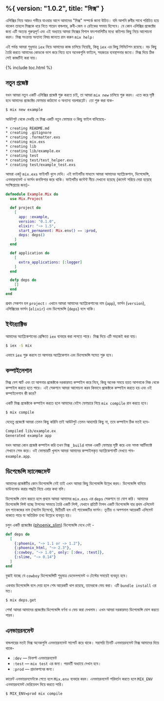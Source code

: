 %{
  version: "1.0.2",
  title: "মিক্স"
}
---
এলিক্সির নিয়ে আরও গভীরে যাওয়ার আগে আমাদের "মিক্স" সম্পর্কে জানা উচিত। যদি আপনি রুবীর সাথে পরিচিত হয়ে থাকেন তাহলে মিক্সকে ধরে নিতে পারেন বান্ডলার, রুবী-জেম ও রেইকের সমন্বয় হিসেবে। যে কোন এলিক্সির প্রজেক্টের জন্য এটি অত্যন্ত গুরুত্বপূর্ণ এবং এই অধ্যায়ে আমরা মিক্সের বিশাল ফাংশনালিটির মধ্যে কতিপয় কিছু নিয়ে আলোচনা করব। মিক্স সংক্রান্ত অন্যান্য বিষয় জানতে রান করুন  `mix help`।

এই পর্যন্ত আমরা শুধুমাত্র `iex` নিয়ে আমাদের কাজ চালিয়ে নিয়েছি, কিন্তু `iex` এর কিছু লিমিটেশন রয়েছে। বড় কিছু তৈরি করতে আমাদের কোডকে ভাগ করে নিতে হবে অনেকগুলি ফাইলে, সহজতর ব্যবস্থাপনার জন্যে। মিক্স দিয়ে ঠিক সেই কাজটিই করা যায়।

{% include toc.html %}

## নতুন প্রজেক্ট

যখন আমরা নতুন একটি এলিক্সির প্রজেক্ট শুরু করতে চাই, তা আমরা `mix new` চালিয়ে শুরু করব। এতে করে সৃষ্টি হবে আমাদের প্রজেক্টের ফোল্ডার কাঠামো ও অন্যান্য বয়লারপ্লেট। তো শুরু করা যাক-


```bash
$ mix new example
```

আউটপুট থেকে দেখছি যে মিক্স একটি নতুন ফোল্ডার ও কিছু ফাইল বানিয়েছে-

```bash
* creating README.md
* creating .gitignore
* creating .formatter.exs
* creating mix.exs
* creating lib
* creating lib/example.ex
* creating test
* creating test/test_helper.exs
* creating test/example_test.exs
```

আমরা একটু `mix.exs` ফাইলটি খুলে দেখি। এই ফাইলটির মাধ্যমে আমরা আমাদের অ্যাপ্লিকেশান, ডিপেন্ডেন্সি, এনভারনমেন্ট ও ভার্সন কনফিগার করে থাকি। ফাইলটির কন্টেন্ট নীচে দেখানো হয়েছে (কমেন্ট সরিয়ে দেয়া হয়েছে সংক্ষিপ্ততার জন্য)-

```elixir
defmodule Example.Mix do
  use Mix.Project

  def project do
    [
      app: :example,
      version: "0.1.0",
      elixir: "~> 1.5",
      start_permanent: Mix.env() == :prod,
      deps: deps()
    ]
  end

  def application do
    [
      extra_applications: [:logger]
    ]
  end

  defp deps do
    []
  end
end
```

প্রথম সেকশন হল `project`। এখানে আমরা আমাদের অ্যাপ্লিকেশানের নাম (`app`), ভার্সন (`version`), এলিক্সিরের ভার্সন (`elixir`) এবং ডিপেন্ডেন্সি (`deps`) বলে থাকি।

## ইন্টার‍্যাক্টিভ

আমাদের অ্যাপ্লিকেশানের প্রেক্ষিতে `iex` ব্যবহার করা লাগতে পারে। মিক্স দিয়ে এটি সহজেই করা যায়।

```bash
$ iex -S mix
```

এভাবে `iex` শুরু করলে তা আপনার অ্যাপ্লিকেশান এবং ডিপেন্ডেন্সি সমেত শুরু হবে।

## কম্পাইলেশান

মিক্স বেশ স্মার্ট এবং তা আপনার প্রজেক্টকে দরকারমত কম্পাইল করে নিবে, কিন্তু অনেক সময়ে হয়ত আপনাকে নিজ থেকে কম্পাইল করতে হতে পারে। এই সেকশনে আমরা আলোচনা করব কিভাবে প্রজেক্টকে কম্পাইল করতে হয় এবং ওই কম্পাইলেশান কী করে?

একটি মিক্স প্রজেক্টকে কম্পাইল করতে হলে আমাদের বেইস ফোল্ডারে গিয়ে `mix compile` রান করতে হবে।

```bash
$ mix compile
```

যেহেতু প্রজেক্টে আমরা তেমন কিছু করিনি তাই আউটপুট তেমন আহামরি কিছু না, তবে কম্পাইল ঠিক মতই হবে-

```bash
Compiled lib/example.ex
Generated example app
```

যখন আমরা কোন প্রজেক্ট কম্পাইল করি তখন মিক্স `_build` নামক একটি ফোল্ডার সৃষ্টি করে এবং সমস্ত আর্টিফ্যাক্ট সেখানে সেভ করে। ওই ফোল্ডারটি খুললে আমরা আমাদের কম্পাইলকৃত অ্যাপ্লিকেশানটি দেখতে পাব- `example.app`.

## ডিপেন্ডেন্সি ম্যানেজমেন্ট

আমাদের প্রজেক্টটির কোন ডিপেন্ডেন্সি নেই তাই এখন আমরা কিছু ডিপেন্ডেন্সি উল্লেখ করব। ডিপেন্ডেন্সি বানিয়ে ডাউনলোড করার পদ্ধতি নিয়ে এবার কথা বলি।

ডিপেন্ডেন্সি যোগ করতে হলে প্রথমে আমরা আমাদের `mix.exs` এর `deps` সেকশনে তা যোগ করি। আমাদের ডিপেন্ডেন্সি লিস্ট হচ্ছে টাপলের সমন্বয়ে তৈরি একটি লিস্ট, যেখানে প্রতিটি টাপল একটি ডিপেন্ডেন্সি যার প্রথম এলিমেন্ট হল প্যাকেজের নাম (অ্যাটম হিসেবে), দ্বিতীয়টি হল ওই প্যাকেজটির ভার্সন। তৃতীয় ও অপশনাল আরেকটি এলিমেন্ট থাকতে পারে যা অতিরিক্ত তথ্য উল্লেখে ব্যবহৃত হয়।

চলুন একটি প্রজেক্টের ([phoenix_slim](https://github.com/doomspork/phoenix_slim)) ডিপেন্ডেন্সি দেখে নেই -

```elixir
def deps do
  [
    {:phoenix, "~> 1.1 or ~> 1.2"},
    {:phoenix_html, "~> 2.3"},
    {:cowboy, "~> 1.0", only: [:dev, :test]},
    {:slime, "~> 0.14"}
  ]
end
```

বুঝাই যাচ্ছে যে `cowboy` ডিপেন্ডেন্সিটি শুধুমাত্র ডেভেলপমেন্ট ও টেস্টের সময়েই  ব্যবহৃত হবে।

একবার ডিপেন্ডেন্সি বলে দেয়া হলে শেষ আরেকটি  ধাপ রয়েছে, তাদেরকে ফেচ করা। এটি `bundle install` এর মত।

```bash
$ mix deps.get
```

শেষ! আমরা আমাদের প্রজেক্টের ডিপেন্ডেন্সি বর্ণনা ও ফেচ করা দেখলাম। এখন আমরা দরকারমত ডিপেন্ডেন্সি যোগ করতে পারব।

## এনভায়রনমেন্ট

বান্ডলারের মতই মিক্স অনেকগুলি এনভায়রনমেন্ট সাপোর্ট করে থাকে। সরাসরি তিনটি এনভায়রনমেন্ট মিক্স আমাদের দিয়ে থাকে-

+ `:dev` — ডিফল্ট এনভায়রনমেন্ট
+ `:test` — `mix test` এর জন্য। পরবর্তী অধ্যায়ে দেখান হবে।
+ `:prod` — প্রডাকশনের জন্য।

কারেন্ট এনভায়রনমেন্টকে পেতে হলে `Mix.env` ব্যবহার করব। এনভায়রনমেন্ট পরিবর্তন করতে হলে `MIX_ENV` এনভায়রনমেন্ট ভেরিয়েবল দিয়ে করতে পারি।

```bash
$ MIX_ENV=prod mix compile
```
